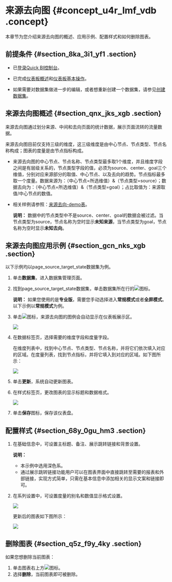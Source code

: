 # 来源去向图 {#concept_u4r_lmf_vdb .concept}

本章节为您介绍来源去向图的概述、应用示例、配置样式和如何删除图表。

## 前提条件 {#section_8ka_3i1_yf1 .section}

-   已[登录Quick BI控制台](https://account.aliyun.com/login/mixlogin.htm?)。

-   已完成[仪表板概述](cn.zh-CN/用户指南/仪表板制作/仪表板概述.md#)和[仪表板基本操作](cn.zh-CN/用户指南/仪表板制作/仪表板基本操作/仪表板基本操作概述.md#)。
-   如果需要对数据集做进一步的编辑，或者想重新创建一个数据集，请参见[创建数据集](cn.zh-CN/用户指南/数据建模/管理数据集/创建数据集.md#)。

## 来源去向图概述 {#section_qnx_jks_xgb .section}

来源去向图通过划分来源、中间和去向页面的统计数据，展示页面流转的流量数据。

来源去向图目前仅支持三级的维度，这三级维度是由中心节点、节点类型、节点名称构成；图表的度量是由节点指标构成。

-   来源去向图的中心节点、节点名称、节点类型最多取1个维度，并且维度字段之间是有层级关系的，节点类型字段的值，必须为source、center、goal三个维值，分别对应来源部分的取值、中心节点、以及去向的趋势。节点指标最多取一个度量。数据来源为：（中心节点=所选维值）&（节点类型=source）；数据去向为：（中心节点=所选维值）&（节点类型=goal）；占比取值为：来源取值/中心节点的数值。
-   相关样例请参照：[来源去向-demo表](http://docs-aliyun.cn-hangzhou.oss.aliyun-inc.com/assets/attach/55412/cn_zh/1566352081925/%E6%9D%A5%E6%BA%90%E5%8E%BB%E5%90%91-demo%E8%A1%A8.xlsx)。

    **说明：** 数据中的节点类型中不是source、center、goal的数据会被过滤。当节点类型为source，节点名称为空时显示**未知来源**，当节点类型为goal，节点名称为空时显示**未知去向**。


## 来源去向图应用示例 {#section_gcn_nks_xgb .section}

以下示例均以page\_source\_target\_state数据集为例。

1.  单击**数据集**，进入数据集管理页面。
2.  找到page\_source\_target\_state数据集，单击数据集所在行的![](http://static-aliyun-doc.oss-cn-hangzhou.aliyuncs.com/assets/img/1068751/156820707059213_zh-CN.png)图标。

    **说明：** 如果您使用的是**专业版**，需要您手动选择进入**常规模式**或者**全屏模式**。以下示例以**常规模式**为例。

3.  单击![](http://static-aliyun-doc.oss-cn-hangzhou.aliyuncs.com/assets/img/9143/156820707060095_zh-CN.png)图标，来源去向图的图例会自动显示在仪表板展示区。

    ![](http://static-aliyun-doc.oss-cn-hangzhou.aliyuncs.com/assets/img/9143/156820707160098_zh-CN.png)

4.  在数据标签页，选择需要的维度字段和度量字段。

    在维度列表中，找到中心节点、节点类型、节点名称，并将它们依次填入对应的区域。在度量列表，找到节点指标，并将它填入到对应的区域。如下图所示：

    ![](http://static-aliyun-doc.oss-cn-hangzhou.aliyuncs.com/assets/img/9143/15682070711859_zh-CN.png)

5.  单击**更新**，系统自动更新图表。
6.  在样式标签页，更改图表的显示标题和数据格式。

    ![](http://static-aliyun-doc.oss-cn-hangzhou.aliyuncs.com/assets/img/9143/156820707154816_zh-CN.png)

7.  单击**保存**图标，保存该仪表盘。

## 配置样式 {#section_68y_0gu_hm3 .section}

1.  在基础信息中，可设置主标题、备注、展示跳转链接和背景设置。

    **说明：** 

    -   本示例中选用深色系。
    -   通过展示跳转链接功能用户可以在图表界面中直接跳转至需要的报表和外部链接，实现方式简单，只需在基本信息中添加相关的显示文案和链接即可。
2.  在系列设置中，可设置度量的别名和数值显示格式设置。

    ![](http://static-aliyun-doc.oss-cn-hangzhou.aliyuncs.com/assets/img/9143/156820707154817_zh-CN.png)

    更新后的图表如下图所示：

    ![](http://static-aliyun-doc.oss-cn-hangzhou.aliyuncs.com/assets/img/9143/156820707154818_zh-CN.png)


## 删除图表 {#section_q5z_f9y_4ky .section}

如果您想删除当前图表：

1.  单击图表右上方![](http://static-aliyun-doc.oss-cn-hangzhou.aliyuncs.com/assets/img/1068751/156820707158783_zh-CN.png)图标。
2.  选择**删除**，当前图表即可被删除。

